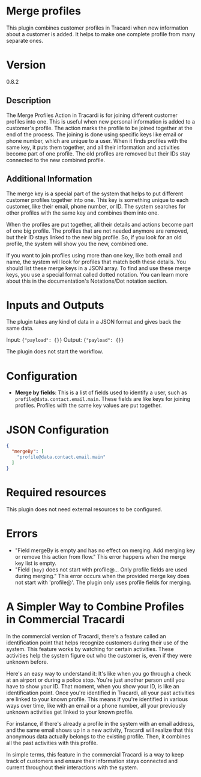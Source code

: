 # Merge profiles

This plugin combines customer profiles in Tracardi when new information about a customer is added. It helps to make one
complete profile from many separate ones.

# Version

0.8.2

## Description

The Merge Profiles Action in Tracardi is for joining different customer profiles into one. This is useful when new
personal information is added to a customer's profile. The action marks the profile to be joined together at the end of
the process. The joining is done using specific keys like email or phone number, which are unique to a user. When it
finds profiles with the same key, it puts them together, and all their information and activities become part of one
profile. The old profiles are removed but their IDs stay connected to the new combined profile.

## Additional Information

The merge key is a special part of the system that helps to put different customer profiles together into one. This key
is something unique to each customer, like their email, phone number, or ID. The system searches for other profiles with
the same key and combines them into one.

When the profiles are put together, all their details and actions become part of one big profile. The profiles that are
not needed anymore are removed, but their ID stays linked to the new big profile. So, if you look for an old profile,
the system will show you the new, combined one.

If you want to join profiles using more than one key, like both email and name, the system will look for profiles that
match both these details. You should list these merge keys in a JSON array. To find and use these merge keys, you use a
special format called dotted notation. You can learn more about this in the documentation's Notations/Dot notation
section.

# Inputs and Outputs

The plugin takes any kind of data in a JSON format and gives back the same data.

Input: `{"payload": {}}`
Output: `{"payload": {}}`

The plugin does not start the workflow.

# Configuration

- **Merge by fields**: This is a list of fields used to identify a user, such as `profile@data.contact.email.main`.
  These fields are like keys for joining profiles. Profiles with the same key values are put together.

# JSON Configuration

```json
{
  "mergeBy": [
    "profile@data.contact.email.main"
  ]
}
```

# Required resources

This plugin does not need external resources to be configured.

# Errors

- "Field mergeBy is empty and has no effect on merging. Add merging key or remove this action from flow." This error
  happens when the merge key list is empty.
- "Field `{key}` does not start with profile@... Only profile fields are used during merging." This error occurs when
  the provided merge key does not start with 'profile@'. The plugin only uses profile fields for merging.

# A Simpler Way to Combine Profiles in Commercial Tracardi

In the commercial version of Tracardi, there's a feature called an identification point that helps recognize customers
during their use of the system. This feature works by watching for certain activities. These activities help the system
figure out who the customer is, even if they were unknown before.

Here's an easy way to understand it: It's like when you go through a check at an airport or during a police stop. You're
just another person until you have to show your ID. That moment, when you show your ID, is like an identification point.
Once you're identified in Tracardi, all your past activities are linked to your known profile. This means if you're
identified in various ways over time, like with an email or a phone number, all your previously unknown activities get
linked to your known profile.

For instance, if there's already a profile in the system with an email address, and the same email shows up in a new
activity, Tracardi will realize that this anonymous data actually belongs to the existing profile. Then, it combines all
the past activities with this profile.

In simple terms, this feature in the commercial Tracardi is a way to keep track of customers and ensure their
information stays connected and current throughout their interactions with the system.